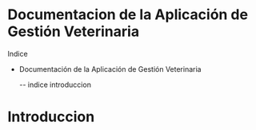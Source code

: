 # Documentacion de la Aplicación de Gestión Veterinaria

Indice

- Documentación de la Aplicación de Gestión Veterinaria

  -- indice
  introduccion
   
# Introduccion


